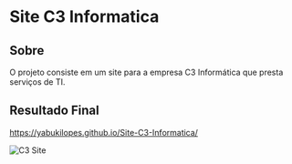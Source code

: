 # Site C3 Informatica

<h2> Sobre </h2>

<p> O projeto consiste em um site para a empresa C3 Informática que presta serviços de TI. </p>

<h2> Resultado Final </h2>

https://yabukilopes.github.io/Site-C3-Informatica/

![C3 Site](https://cdn.discordapp.com/attachments/514179396454842383/996518001127989418/unknown.png)
